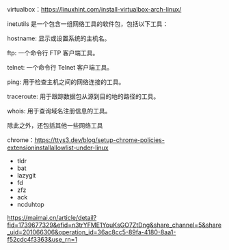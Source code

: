 virtualbox：https://linuxhint.com/install-virtualbox-arch-linux/

inetutils 是一个包含一组网络工具的软件包，包括以下工具：



hostname: 显示或设置系统的主机名。

ftp: 一个命令行 FTP 客户端工具。

telnet: 一个命令行 Telnet 客户端工具。

ping: 用于检查主机之间的网络连接的工具。

traceroute: 用于跟踪数据包从源到目的地的路径的工具。

whois: 用于查询域名注册信息的工具。


除此之外，还包括其他一些网络工具


chrome：https://ttys3.dev/blog/setup-chrome-policies-extensioninstallallowlist-under-linux




- tldr
- bat
- lazygit
- fd
- zfz
- ack
- ncduhtop


https://maimai.cn/article/detail?fid=1739677329&efid=n3trYFME1YouKsGO7ZtDng&share_channel=5&share_uid=201066306&operation_id=36ac8cc5-89fa-4180-8aa1-f52cdc4f3363&use_rn=1
